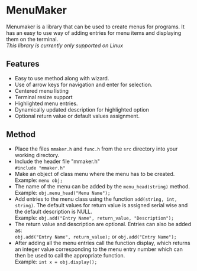 # MenuMaker

Menumaker is a library that can be used to create menus for programs. It has an easy to use way of adding entries for menu items and displaying them on the terminal.  
*This library is currently only supported on Linux*

## Features
- Easy to use method along with wizard.
- Use of arrow keys for navigation and enter for selection.
- Centered menu listing
- Terminal resize support
- Highlighted menu entries.
- Dynamically updated description for highlighted option
- Optional return value or default values assignment.

## Method
- Place the files `mmaker.h` and `func.h` from the `src` directory into your working directory.  
- Include the header file "mmaker.h"  
        `#include "mmaker.h"`  
- Make an object of class menu where the menu has to be created.   
        Example: `menu obj;`  
- The name of the menu can be added by the `menu_head(string)` method.  
        Example: `obj.menu_head("Menu Name");`  
- Add entries to the menu class using the function `add(string, int, string)`. The default values for return value is assigned serial wise and the default description is NULL.  
        Example: `obj.add("Entry Name", return_value, "Description");`  
- The return value and description are optional. Entries can also be added as:   
        `obj.add("Entry Name", return_value);` or `obj.add("Entry Name");`  
- After adding all the menu entries call the function display, which returns an integer value corresponding to the menu entry number which can then be used to call the appropriate function.  
        Example: `int x = obj.display();`  
